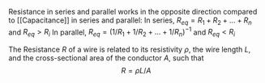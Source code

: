 Resistance in series and parallel works in the opposite direction compared to [[Capacitance]] in series and parallel:
In series, $R_{eq} = R_1+R_2+...+R_n$ and $R_{eq}>R_i$
In parallel, $R_{eq} = (1/R_1+1/R_2+...+1/R_n)^{-1}$ and $R_{eq}<R_i$

The Resistance $R$ of a wire is related to its resistivity $\rho$, the wire length $L$, and the cross-sectional area of the conductor $A$, such that $$R=\rho L/A$$
